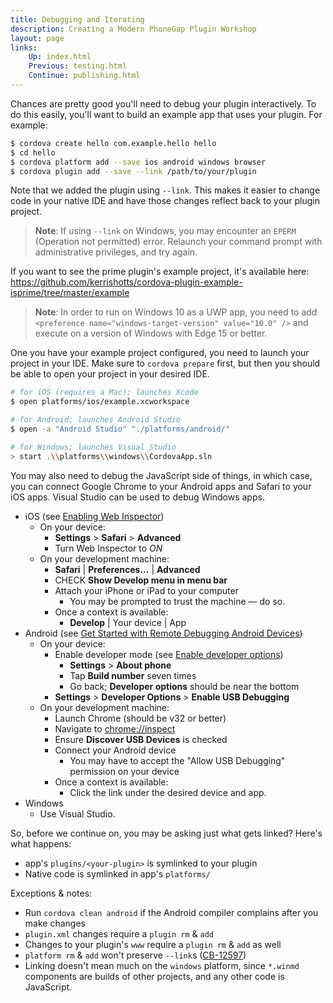 ```yaml
---
title: Debugging and Iterating
description: Creating a Modern PhoneGap Plugin Workshop
layout: page
links:
    Up: index.html
    Previous: testing.html
    Continue: publishing.html
---
```


Chances are pretty good you'll need to debug your plugin interactively. To do this easily, you'll want to build an example app that uses your plugin. For example:

```bash
$ cordova create hello com.example.hello hello
$ cd hello
$ cordova platform add --save ios android windows browser
$ cordova plugin add --save --link /path/to/your/plugin
```

Note that we added the plugin using `--link`. This makes it easier to change code in your native IDE and have those changes reflect back to your plugin project.

> **Note**: If using `--link` on Windows, you may encounter an `EPERM` (Operation not permitted) error. Relaunch your command prompt with administrative privileges, and try again.

If you want to see the prime plugin's example project, it's available here: <https://github.com/kerrishotts/cordova-plugin-example-isprime/tree/master/example>

> **Note**: In order to run on Windows 10 as a UWP app, you need to add `<preference name="windows-target-version" value="10.0" />` and execute on a version of Windows with Edge 15 or better.

One you have your example project configured, you need to launch your project in your IDE. Make sure to `cordova prepare` first, but then you should be able to open your project in your desired IDE.

```bash
# for iOS (requires a Mac); launches Xcode
$ open platforms/ios/example.xcworkspace

# for Android; launches Android Studio
$ open -a "Android Studio" "./platforms/android/"

# for Windows; launches Visual Studio
> start .\\platforms\\windows\\CordovaApp.sln
```

You may also need to debug the JavaScript side of things, in which case, you can connect Google Chrome to your Android apps and Safari to your iOS apps. Visual Studio can be used to debug Windows apps.

* iOS (see [Enabling Web Inspector](https://developer.apple.com/library/content/documentation/AppleApplications/Conceptual/Safari_Developer_Guide/GettingStarted/GettingStarted.html))
    * On your device:
        * **Settings** > **Safari** > **Advanced**
        * Turn Web Inspector to _ON_
    * On your development machine:
        * **Safari** \| **Preferences...** \| **Advanced**
        * CHECK **Show Develop menu in menu bar**
        * Attach your iPhone or iPad to your computer
            * You may be prompted to trust the machine &mdash; do so.
        * Once a context is available:
            * **Develop** \| Your device \| App
* Android (see [Get Started with Remote Debugging Android Devices](https://developers.google.com/web/tools/chrome-devtools/remote-debugging/))
    * On your device:
        * Enable developer mode (see [Enable developer options](https://developer.android.com/studio/debug/dev-options.html))
            * **Settings** > **About phone**
            * Tap **Build number** seven times
            * Go back; **Developer options** should be near the bottom
        * **Settings** > **Developer Options** > **Enable USB Debugging**
    * On your development machine:
        * Launch Chrome (should be v32 or better)
        * Navigate to [chrome://inspect](chrome://inspect)
        * Ensure **Discover USB Devices** is checked
        * Connect your Android device
            * You may have to accept the "Allow USB Debugging" permission on your device
        * Once a context is available:
            * Click the link under the desired device and app.
* Windows
    * Use Visual Studio.

So, before we continue on, you may be asking just what gets linked? Here's what happens:

* app's `plugins/<your-plugin>` is symlinked to your plugin
* Native code is symlinked in app's `platforms/`

Exceptions &amp; notes:
* Run `cordova clean android` if the Android compiler complains after you make changes
* `plugin.xml` changes require a `plugin rm` &amp; `add`
* Changes to your plugin's `www` require a `plugin rm` &amp; `add` as well
* `platform rm` &amp; `add` won't preserve `--link`s ([CB-12597](https://issues.apache.org/jira/browse/CB-12597))
* Linking doesn't mean much on the `windows` platform, since `*.winmd` components are builds of other projects, and any other code is JavaScript.



